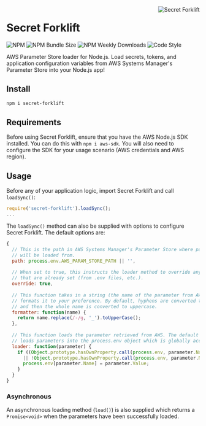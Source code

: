 <img src="https://i.imgur.com/jfrPJpQ.png?1" alt="Secret Forklift" align="right" />

# Secret Forklift

![NPM](https://img.shields.io/npm/v/secret-forklift)
![NPM Bundle Size](https://img.shields.io/bundlephobia/min/secret-forklift)
![NPM Weekly Downloads](https://img.shields.io/npm/dw/secret-forklift)
![Code Style](https://img.shields.io/badge/code%20style-airbnb-blueviolet)

AWS Parameter Store loader for Node.js. Load secrets, tokens, and application configuration variables from AWS Systems Manager's Parameter Store into your Node.js app!

## Install

```bash
npm i secret-forklift
```

## Requirements

Before using Secret Forklift, ensure that you have the AWS Node.js SDK installed. You can do this with `npm i aws-sdk`. You will also need to configure the SDK for your usage scenario (AWS credentials and AWS region).

## Usage

Before any of your application logic, import Secret Forklift and call `loadSync()`:  

```js
require('secret-forklift').loadSync();
...
```

The `loadSync()` method can also be supplied with options to configure Secret Forklift. The default options are:  

```js
{
  // This is the path in AWS Systems Manager's Parameter Store where parameters
  // will be loaded from.
  path: process.env.AWS_PARAM_STORE_PATH || '',
  
  // When set to true, this instructs the loader method to override any parameters
  // that are already set (from .env files, etc.).
  override: true,
  
  // This function takes in a string (the name of the parameter from AWS) and
  // formats it to your preference. By default, hyphens are converted to underscores
  // and then the whole name is converted to uppercase.
  formatter: function(name) {
    return name.replace(/-/g, '_').toUpperCase();
  },
  
  // This function loads the parameter retrieved from AWS. The default implementation
  // loads parameters into the process.env object which is globally access in Node.
  loader: function(parameter) {
    if ((Object.prototype.hasOwnProperty.call(process.env, parameter.Name) && this.override)
      || !Object.prototype.hasOwnProperty.call(process.env, parameter.Name)) {
      process.env[parameter.Name] = parameter.Value;
    }
  }
}
```

### Asynchronous

An asynchronous loading method (`load()`) is also supplied which returns a `Promise<void>` when the parameters have been successfully loaded.
